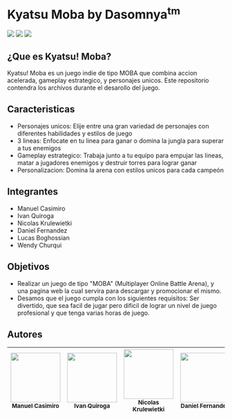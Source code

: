 # Kyatsu Moba by Dasomnya<sup>tm</sup>
   <p align="left">
   <img src="https://img.shields.io/badge/Estado-En%20desarollo-yellow">
   <img src="https://img.shields.io/badge/Entrega-30%2F11%2F23-blue">
   <img src="https://img.shields.io/badge/Proyecto-👾Videojuego👾-ff69b4">
   </p>
   
   ## ¿Que es Kyatsu! Moba?
<p> 
Kyatsu! Moba es un juego indie de tipo MOBA que combina accion acelerada, gameplay estrategico, y personajes unicos. Este repositorio contendra los archivos durante el desarollo del juego.
</p>

## Caracteristicas
- Personajes unicos: Elije entre una gran variedad de personajes con diferentes habilidades y estilos de juego
- 3 lineas: Enfocate en tu linea para ganar o domina la jungla para superar a tus enemigos
- Gameplay estrategico: Trabaja junto a tu equipo para empujar las lineas, matar a jugadores enemigos y destruir torres para lograr ganar
- Personalizacion: Domina la arena con estilos unicos para cada campeón

<p>
</p>

## Integrantes
- Manuel Casimiro
- Ivan Quiroga 
- Nicolas Krulewietki
- Daniel Fernandez
- Lucas Boghossian
- Wendy Churqui

## Objetivos
- Realizar un juego de tipo "MOBA" (Multiplayer Online Battle Arena), y una pagina web la cual servira para descargar y promocionar el mismo.
- Desamos que el juego cumpla con los siguientes requisitos: Ser divertido, que sea facil de jugar pero dificil de lograr un nivel de juego profesional y que tenga varias horas de juego.

## Autores

| [<img src="https://avatars.githubusercontent.com/u/106595700?v=4" width=115><br><sub>Manuel Casimiro</sub>](https://github.com/OGBiggieCheese)| [<img src="https://avatars.githubusercontent.com/u/106192270?v=4" width=115><br><sub>Ivan Quiroga</sub>](https://github.com/Edwardvee)|  [<img src="https://avatars.githubusercontent.com/u/62914367?v=4" width=115><br><sub>Nicolas Krulewietki</sub>](https://github.com/nicolas-k-cmd) |[<img src="https://avatars.githubusercontent.com/u/106191316?v=4" width=115><br><sub>Daniel Fernandez</sub>](https://github.com/PakitoFlow)|[<img src="https://avatars.githubusercontent.com/u/106191563?v=4" width=115><br><sub>Lucas Boghossian</sub>](https://github.com/lucasboghossian)|[<img src="https://avatars.githubusercontent.com/u/130793897?v=4" width=115><br><sub>Wendy Churqui</sub>](https://github.com/wennn55)|
| :---: | :---: | :---: | :---: | :---: | :---: |
